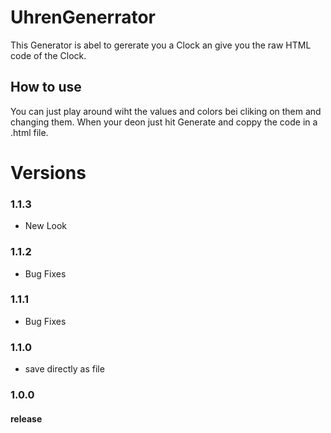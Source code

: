 # UhrenGenerrator
This Generator is abel to gererate you a Clock an give you the raw HTML code of the Clock.

## How to use

You can just play around wiht the values and colors bei cliking on them and changing them. 
When your deon just hit Generate and coppy the code in a .html file.

# Versions

### 1.1.3
- New Look

### 1.1.2
- Bug Fixes

### 1.1.1
- Bug Fixes

### 1.1.0
- save directly as file

### 1.0.0

#### release
